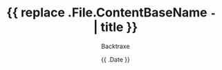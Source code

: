 ---
title: '{{ replace .File.ContentBaseName `-` ` ` | title }}'
date: '{{ .Date }}'
lastmod: '{{ .Date }}'
description:
draft: true
hideToc: false
enableToc: true
enableTocContent: false
tocFolding: false
tocPosition: inner
tocLevels: ["h2", "h3", "h4"]
author: Backtraxe
authorEmoji:
image:
pinned: false
weight:
categories:
-
tags:
-
series:
-
libraries:
-
---
